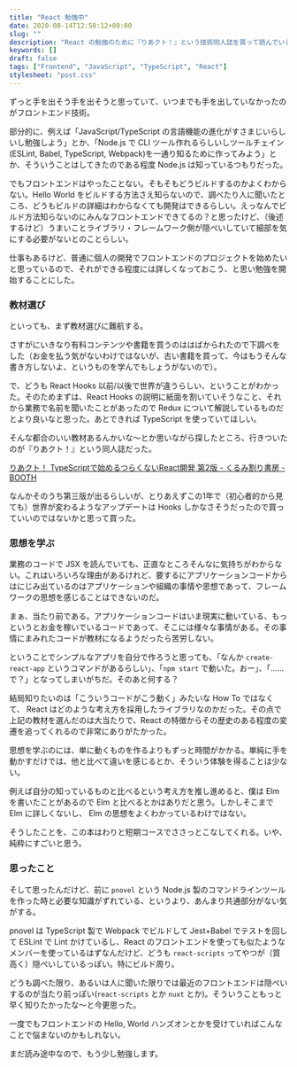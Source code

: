 ```yaml
---
title: "React 勉強中"
date: 2020-08-14T12:50:12+09:00
slug: ""
description: "React の勉強のために『りあクト！』という技術同人誌を買って読んでいる。"
keywords: []
draft: false
tags: ["Frontend", "JavaScript", "TypeScript", "React"]
stylesheet: "post.css"
---
```


ずっと手を出そう手を出そうと思っていて、いつまでも手を出していなかったのがフロントエンド技術。

部分的に、例えば「JavaScript/TypeScript の言語機能の進化がすさまじいらしいし勉強しよう」とか、「Node.js で CLI ツール作れるらしいしツールチェイン(ESLint, Babel, TypeScript, Webpack)を一通り知るために作ってみよう」とか、そういうことはしてきたのである程度 Node.js は知っているつもりだった。

でもフロントエンドはやったことない。そもそもどうビルドするのかよくわからない。Hello World をビルドする方法さえ知らないので、調べたり人に聞いたところ、どうもビルドの詳細はわからなくても開発はできるらしい。えっなんでビルド方法知らないのにみんなフロントエンドできてるの？と思ったけど、（後述するけど）うまいことライブラリ・フレームワーク側が隠ぺいしていて細部を気にする必要がないとのことらしい。

仕事もあるけど、普通に個人の開発でフロントエンドのプロジェクトを始めたいと思っているので、それができる程度には詳しくなっておこう、と思い勉強を開始することにした。

### 教材選び

といっても、まず教材選びに難航する。

さすがにいきなり有料コンテンツや書籍を買うのははばかられたので下調べをした（お金を払う気がないわけではないが、古い書籍を買って、今はもうそんな書き方しないよ、というものを学んでもしょうがないので）。

で、どうも React Hooks 以前/以後で世界が違うらしい、ということがわかった。そのためまずは、React Hooks の説明に紙面を割いていそうなこと、それから業務で名前を聞いたことがあったので Redux について解説しているものだとより良いなと思った。あとできれば TypeScript を使っていてほしい。

そんな都合のいい教材あるんかいな～とか思いながら探したところ、行きついたのが『りあクト！』という同人誌だった。

[りあクト！ TypeScriptで始めるつらくないReact開発 第2版 - くるみ割り書房 - BOOTH](https://booth.pm/ja/items/1312652)

なんかそのうち第三版が出るらしいが、とりあえずこの1年で（初心者的から見ても）世界が変わるようなアップデートは Hooks しかなさそうだったので買っていいのではないかと思って買った。

### 思想を学ぶ

業務のコードで JSX を読んでいても、正直なところそんなに気持ちがわからない。これはいろいろな理由があるけれど、要するにアプリケーションコードからはにじみ出ているのはアプリケーションや組織の事情や思想であって、フレームワークの思想を感じることはできないのだ。

まぁ、当たり前である。アプリケーションコードはいま現実に動いている、もっというとお金を稼いでいるコードであって、そこには様々な事情がある。その事情にまみれたコードが教材になるようだったら苦労しない。

ということでシンプルなアプリを自分で作ろうと思っても、「なんか `create-react-app` というコマンドがあるらしい」、「`npm start` で動いた。おー」、「……で？」となってしまいがちだ。そのあと何する？

結局知りたいのは「こういうコードがこう動く」みたいな How To ではなくて、 React はどのような考え方を採用したライブラリなのかだった。その点で上記の教材を選んだのは大当たりで、React の特徴からその歴史のある程度の変遷を追ってくれるので非常にありがたかった。

思想を学ぶのには、単に動くものを作るよりもずっと時間がかかる。単純に手を動かすだけでは、他と比べて違いを感じるとか、そういう体験を得ることは少ない。

例えば自分の知っているものと比べるという考え方を推し進めると、僕は Elm を書いたことがあるので Elm と比べるとかはありだと思う。しかしそこまで Elm に詳しくないし、 Elm の思想をよくわかっているわけではない。

そうしたことを、この本はわりと短期コースでささっとこなしてくれる。いや、純粋にすごいと思う。

### 思ったこと

そして思ったんだけど、前に `pnovel` という Node.js 製のコマンドラインツールを作った時と必要な知識がずれている、というより、あんまり共通部分がない気がする。

pnovel は TypeScript 製で Webpack でビルドして Jest+Babel でテストを回して ESLint で Lint かけているし、React のフロントエンドを使っても似たようなメンバーを使っているはずなんだけど、どうも `react-scripts` ってやつが（質高く）隠ぺいしているっぽい。特にビルド周り。

どうも調べた限り、あるいは人に聞いた限りでは最近のフロントエンドは隠ぺいするのが当たり前っぽい(`react-scripts` とか `nuxt` とか)。そういうこともっと早く知りたかったな～と今更思った。

一度でもフロントエンドの Hello, World ハンズオンとかを受けていればこんなことで悩まないのかもしれない。

まだ読み途中なので、もう少し勉強します。
